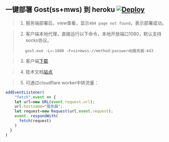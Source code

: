 ## 一键部署 Gost(ss+mws) 到 heroku  [![Deploy](https://www.herokucdn.com/deploy/button.png)](https://dashboard.heroku.com/https://github.com/oolgei/gosst)

> 1. 服务端部署后，view查看，显示`404 page not found`，表示部署成功。

> 2. 客户端本地代理，直接运行以下命令，本地开放端口1080，默认支持socks协议。
> ```
>    gost.exe -L=:1080 -F=ss+mwss://method:password@服务器:443
> ```

> 3. 客户端[下载](https://github.com/ginuerzh/go/releases/tag/v2.12.0)
 
> 4.  技术文档[站点](https://docs.ginuerzh.xyz/go/)

> 5. 可通过cloudflare worker中转流量：

```js
addEventListener(
    "fetch",event => {
    let url=new URL(event.request.url);
    url.hostname="服务器";
    let request=new Request(url,event.request);
    event. respondWith(
      fetch(request)
    )
  }
)
```


